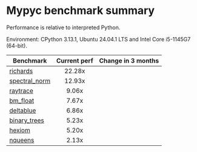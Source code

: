 # Mypyc benchmark summary

Performance is relative to interpreted Python.

Environment: CPython 3.13.1, Ubuntu 24.04.1 LTS and Intel Core i5-1145G7 (64-bit).

| Benchmark | Current perf | Change in 3 months |
| --- | :---: | :---: |
| [richards](benchmarks/richards.md) | 22.28x |  |
| [spectral_norm](benchmarks/spectral_norm.md) | 12.93x |  |
| [raytrace](benchmarks/raytrace.md) | 9.06x |  |
| [bm_float](benchmarks/bm_float.md) | 7.67x |  |
| [deltablue](benchmarks/deltablue.md) | 6.86x |  |
| [binary_trees](benchmarks/binary_trees.md) | 5.23x |  |
| [hexiom](benchmarks/hexiom.md) | 5.20x |  |
| [nqueens](benchmarks/nqueens.md) | 2.13x |  |
